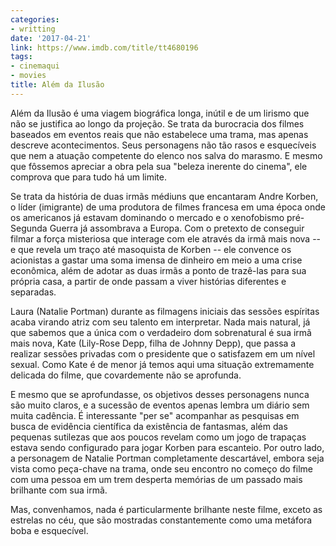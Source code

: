 ```yaml
---
categories:
- writting
date: '2017-04-21'
link: https://www.imdb.com/title/tt4680196
tags:
- cinemaqui
- movies
title: Além da Ilusão
---
```


Além da Ilusão é uma viagem biográfica longa, inútil e de um lirismo que não se justifica ao longo da projeção. Se trata da burocracia dos filmes baseados em eventos reais que não estabelece uma trama, mas apenas descreve acontecimentos. Seus personagens não tão rasos e esquecíveis que nem a atuação competente do elenco nos salva do marasmo. E mesmo que fôssemos apreciar a obra pela sua "beleza inerente do cinema", ele comprova que para tudo há um limite.

Se trata da história de duas irmãs médiuns que encantaram Andre Korben, o líder (imigrante) de uma produtora de filmes francesa em uma época onde os americanos já estavam dominando o mercado e o xenofobismo pré-Segunda Guerra já assombrava a Europa. Com o pretexto de conseguir filmar a força misteriosa que interage com ele através da irmã mais nova -- e que revela um traço até masoquista de Korben -- ele convence os acionistas a gastar uma soma imensa de dinheiro em meio a uma crise econômica, além de adotar as duas irmãs a ponto de trazê-las para sua própria casa, a partir de onde passam a viver histórias diferentes e separadas.

Laura (Natalie Portman) durante as filmagens iniciais das sessões espíritas acaba virando atriz com seu talento em interpretar. Nada mais natural, já que sabemos que a única com o verdadeiro dom sobrenatural é sua irmã mais nova, Kate (Lily-Rose Depp, filha de Johnny Depp), que passa a realizar sessões privadas com o presidente que o satisfazem em um nível sexual. Como Kate é de menor já temos aqui uma situação extremamente delicada do filme, que covardemente não se aprofunda.

E mesmo que se aprofundasse, os objetivos desses personagens nunca são muito claros, e a sucessão de eventos apenas lembra um diário sem muita cadência. É interessante "per se" acompanhar as pesquisas em busca de evidência científica da existência de fantasmas, além das pequenas sutilezas que aos poucos revelam como um jogo de trapaças estava sendo configurado para jogar Korben para escanteio. Por outro lado, a personagem de Natalie Portman completamente descartável, embora seja vista como peça-chave na trama, onde seu encontro no começo do filme com uma pessoa em um trem desperta memórias de um passado mais brilhante com sua irmã.

Mas, convenhamos, nada é particularmente brilhante neste filme, exceto as estrelas no céu, que são mostradas constantemente como uma metáfora boba e esquecível.

